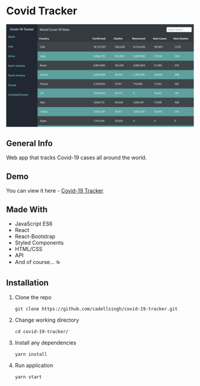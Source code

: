 # Covid Tracker

![](public/Screenshot%202020-12-13%20at%209.40.29%20PM.png)

## General Info

Web app that tracks Covid-19 cases all around the world.

## Demo

You can view it here - [Covid-19 Tracker](https://cadellsingh-covid-19-tracker.netlify.app)

## Made With

- JavaScript ES6
- React
- React-Bootstrap
- Styled Components
- HTML/CSS
- API
- And of course... ☕️

## Installation

1. Clone the repo

   ```
   git clone https://github.com/cadellsingh/covid-19-tracker.git
   ```

2. Change working directory

   ```
   cd covid-19-tracker/
   ```

3. Install any dependencies

   ```
   yarn install
   ```

4. Run application

   ```
   yarn start
   ```
